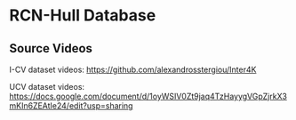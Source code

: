 # RCN-Hull Database

## Source Videos

I-CV dataset videos: https://github.com/alexandrosstergiou/Inter4K

UCV dataset videos: https://docs.google.com/document/d/1oyWSIV0Zt9jaq4TzHayygVGpZjrkX3mKIn6ZEAtIe24/edit?usp=sharing


